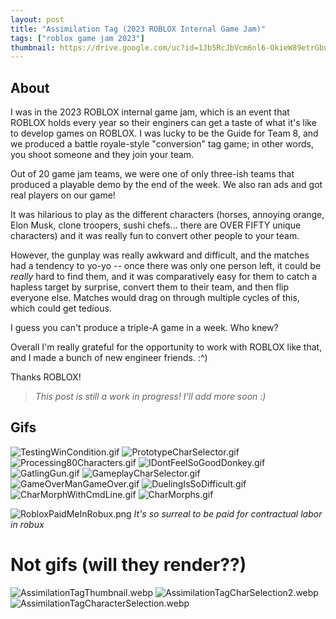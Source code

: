 ```yaml
---
layout: post
title: "Assimilation Tag (2023 ROBLOX Internal Game Jam)"
tags: ["roblox game jam 2023"]
thumbnail: https://drive.google.com/uc?id=1Jb5RcJbVcm6nl6-OkieW89etrGbuxbeW&export=download
---
```


## About

I was in the 2023 ROBLOX internal game jam, which is an event that ROBLOX holds every year so their enginers can get a taste of what it's like to develop games on ROBLOX. I was lucky to be the Guide for Team 8, and we produced a battle royale-style "conversion" tag game; in other words, you shoot someone and they join your team. 

Out of 20 game jam teams, we were one of only three-ish teams that produced a playable demo by the end of the week. We also ran ads and got real players on our game!

It was hilarious to play as the different characters (horses, annoying orange, Elon Musk, clone troopers, sushi chefs... there are OVER FIFTY unique characters) and it was really fun to convert other people to your team.

However, the gunplay was really awkward and difficult, and the matches had a tendency to yo-yo -- once there was only one person left, it could be *really* hard to find them, and it was comparatively easy for them to catch a hapless target by surprise, convert them to their team, and then flip everyone else. Matches would drag on through multiple cycles of this, which could get tedious.

I guess you can't produce a triple-A game in a week. Who knew?

Overall I'm really grateful for the opportunity to work with ROBLOX like that, and I made a bunch of new engineer friends. :^)

Thanks ROBLOX!

> _This post is still a work in progress! I'll add more soon :)_

## Gifs

![TestingWinCondition.gif](https://drive.google.com/uc?id=1lYiL9KEqRd80MipD2d7fgBRK_e8RvJiX&export=download)
![PrototypeCharSelector.gif](https://drive.google.com/uc?id=1yn_8YTc7mBCk6DjDogfJ1EB-3J28B-ZH&export=download)
![Processing80Characters.gif](https://drive.google.com/uc?id=1WywHpm2tnY_nYi9JhjhVMCfXqGvP5Jpm&export=download)
![IDontFeelSoGoodDonkey.gif](https://drive.google.com/uc?id=1bJY2ba2qGI_W4dkgrAPpCb_mAKXZAGxL&export=download)
![GatlingGun.gif](https://drive.google.com/uc?id=1tnKGf8hOZdXXiGlaMALZeCpfC22zDk15&export=download)
![GameplayCharSelector.gif](https://drive.google.com/uc?id=147DsUpDU9fhoKFIzddEjt4c_HjSjpk4y&export=download)
![GameOverManGameOver.gif](https://drive.google.com/uc?id=1zQ9_rUFRVZFITa5Z2p9EB-6imfB9uYAB&export=download)
![DuelingIsSoDifficult.gif](https://drive.google.com/uc?id=1Jb5RcJbVcm6nl6-OkieW89etrGbuxbeW&export=download)
![CharMorphWithCmdLine.gif](https://drive.google.com/uc?id=1theqR1z45B2ppCnteOMd-Mn95KTZMxuc&export=download)
![CharMorphs.gif](https://drive.google.com/uc?id=1AWEfY-ZJzqmCgrvqDvJ0AKOgMAxmDiFm&export=download)

![RobloxPaidMeInRobux.png](https://drive.google.com/uc?id=1uRpilOCaulFmX5IqjTVi5avLPR1eYGgM&export=download)
_It's so surreal to be paid for contractual labor in robux_

# Not gifs (will they render??)

![AssimilationTagThumbnail.webp](https://drive.google.com/uc?id=112GIeiyUyIycff56KjP0G5YMx6gKN3fI&export=download)
![AssimilationTagCharSelection2.webp](https://drive.google.com/uc?id=1-ff4dQ8Oa-3bdxcwTSEDlcA53mRGT9hy&export=download)
![AssimilationTagCharacterSelection.webp](https://drive.google.com/uc?id=18z4xJlvhwQXOSN0xs5XeL8yMKNtyEMs-&export=download)
